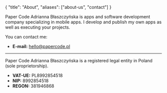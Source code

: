 {
  "title": "About",
  "aliases": ["about-us", "contact"]
}

Paper Code Adrianna Błaszczyńska is apps and software development company specializing in mobile apps. I develop and publish my own apps as well as executing your projects.

You can contact me:

* **E-mail:** hello@papercode.pl

---

Paper Code Adrianna Błaszczyńska is a registered legal entity in Poland (sole proprietorship).

* **VAT-UE:** PL8992854518
* **NIP:** 8992854518
* **REGON:** 381946868
